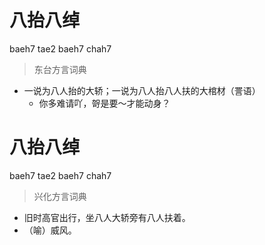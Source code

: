 # 八抬八绰
baeh7 tae2 baeh7 chah7
> 东台方言词典
- 一说为八人抬的大轿；一说为八人抬八人扶的大棺材（詈语）
  - 你多难请吖，哿是要～才能动身？

# 八抬八绰
baeh7 tae2 baeh7 chah7
> 兴化方言词典
- 旧时高官出行，坐八人大轿旁有八人扶着。
- （喻）威风。
